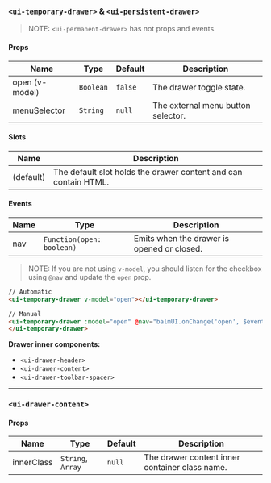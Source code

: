 ### `<ui-temporary-drawer>` & `<ui-persistent-drawer>`

> NOTE: `<ui-permanent-drawer>` has not props and events.

#### Props

| Name           | Type      | Default | Description                        |
| -------------- | --------- | ------- | ---------------------------------- |
| open (v-model) | `Boolean` | `false` | The drawer toggle state.           |
| menuSelector   | `String`  | `null`  | The external menu button selector. |

#### Slots

| Name      | Description                                                     |
| --------- | --------------------------------------------------------------- |
| (default) | The default slot holds the drawer content and can contain HTML. |

#### Events

| Name | Type                      | Description                                |
| ---- | ------------------------- | ------------------------------------------ |
| nav  | `Function(open: boolean)` | Emits when the drawer is opened or closed. |

> NOTE: If you are not using `v-model`, you should listen for the checkbox using `@nav` and update the `open` prop.

```html
// Automatic
<ui-temporary-drawer v-model="open"></ui-temporary-drawer>

// Manual
<ui-temporary-drawer :model="open" @nav="balmUI.onChange('open', $event)">
</ui-temporary-drawer>
```

**Drawer inner components:**

- `<ui-drawer-header>`
- `<ui-drawer-content>`
- `<ui-drawer-toolbar-spacer>`

---

### `<ui-drawer-content>`

#### Props

| Name       | Type              | Default | Description                                    |
| ---------- | ----------------- | ------- | ---------------------------------------------- |
| innerClass | `String`, `Array` | `null`  | The drawer content inner container class name. |
